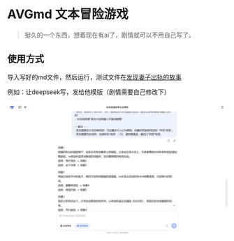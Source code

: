 # AVGmd 文本冒险游戏

> 挺久的一个东西，想着现在有ai了，剧情就可以不用自己写了。

## 使用方式

导入写好的md文件，然后运行，测试文件在[发现妻子出轨的故事](./MD/发现妻子出轨的故事.md)

例如：让deepseek写，发给他模版（剧情需要自己修改下）

![](./image/1.jpg)

